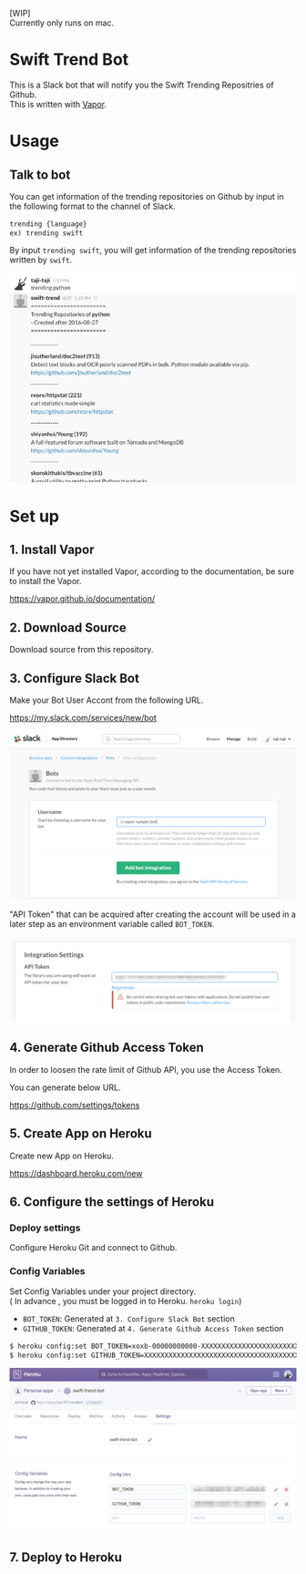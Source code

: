 [WIP]  
Currently only runs on mac.

# Swift Trend Bot

This is a Slack bot that will notify you the Swift Trending Repositries of Github.  
This is written with [Vapor](https://github.com/vapor/vapor).

# Usage

## Talk to bot

You can get information of the trending repositories on Github 
by input in the following format to the channel of Slack.

```
trending {language}
ex) trending swift
```

By input `trending swift`, you will get information of the trending repositories written by `swift`.

![](Resources/usage1.png)


# Set up

## 1. Install Vapor

If you have not yet installed Vapor, according to the documentation, be sure to install the Vapor.

https://vapor.github.io/documentation/

## 2. Download Source

Download source from this repository.

## 3. Configure Slack Bot

Make your Bot User Accont from the following URL.  

https://my.slack.com/services/new/bot  

![](Resources/create-slack-bot.png)


"API Token" that can be acquired after creating the account will be used in a later step as an environment variable called `BOT_TOKEN`.

![](Resources/create-slack-bot2.png)

## 4. Generate Github Access Token

In order to loosen the rate limit of Github API, you use the Access Token.  

You can generate below URL.  

https://github.com/settings/tokens


## 5. Create App on Heroku

Create new App on Heroku.  

https://dashboard.heroku.com/new

## 6. Configure the settings of Heroku

### Deploy settings
Configure Heroku Git and connect to Github.  

### Config Variables
Set Config Variables under your project directory.  
(
In advance , you must be logged in to Heroku. `heroku login`)

- `BOT_TOKEN`: Generated at `3. Configure Slack Bot` section
- `GITHUB_TOKEN`: Generated at `4. Generate Github Access Token` section

```sh
$ heroku config:set BOT_TOKEN=xoxb-00000000000-XXXXXXXXXXXXXXXXXXXXXXXXX
$ heroku config:set GITHUB_TOKEN=XXXXXXXXXXXXXXXXXXXXXXXXXXXXXXXXXXXXXXXX
```

![](Resources/create-heroku-app.png)

## 7. Deploy to Heroku


